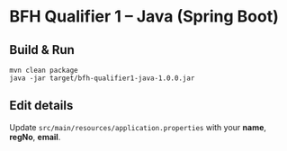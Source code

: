 # BFH Qualifier 1 – Java (Spring Boot)

## Build & Run
```
mvn clean package
java -jar target/bfh-qualifier1-java-1.0.0.jar
```
## Edit details
Update `src/main/resources/application.properties` with your **name**, **regNo**, **email**.
